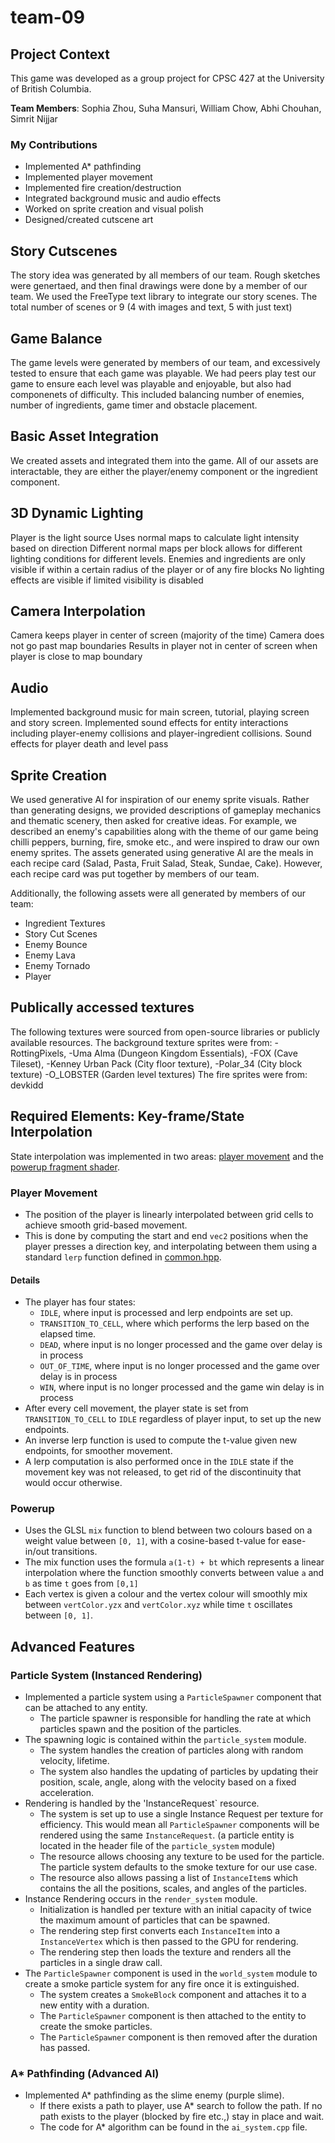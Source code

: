 # team-09

## Project Context

This game was developed as a group project for CPSC 427 at the University of British Columbia.

**Team Members**:
Sophia Zhou, Suha Mansuri, William Chow, Abhi Chouhan, Simrit Nijjar

### My Contributions
- Implemented A* pathfinding
- Implemented player movement
- Implemented fire creation/destruction
- Integrated background music and audio effects
- Worked on sprite creation and visual polish
- Designed/created cutscene art

## Story Cutscenes
The story idea was generated by all members of our team. Rough sketches were genertaed, and then final drawings were done by a member of our team. We used the FreeType text library to integrate our story scenes. The total number of scenes or 9 (4 with images and text, 5 with just text)

## Game Balance
The game levels were generated by members of our team, and excessively tested to ensure that each game was playable. We had peers play test our game to ensure each level was playable and enjoyable, but also had componenets of difficulty. This included balancing number of enemies, number of ingredients, game timer and obstacle placement.

## Basic Asset Integration
We created assets and integrated them into the game. All of our assets are interactable, they are either the player/enemy component or the ingredient component.

## 3D Dynamic Lighting
Player is the light source
Uses normal maps to calculate light intensity based on direction
Different normal maps per block allows for different lighting conditions for different levels.
Enemies and ingredients are only visible if within a certain radius of the player or of any fire blocks
No lighting effects are visible if limited visibility is disabled

## Camera Interpolation
Camera keeps player in center of screen (majority of the time)
Camera does not go past map boundaries
Results in player not in center of screen when player is close to map boundary

## Audio
Implemented background music for main screen, tutorial, playing screen and story screen.
Implemented sound effects for entity interactions including player-enemy collisions and         player-ingredient collisions.
Sound effects for player death and level pass

## Sprite Creation
We used generative AI for inspiration of our enemy sprite visuals. Rather than generating designs, we provided descriptions of gameplay mechanics and thematic scenery, then asked for creative ideas. For example, we described an enemy's capabilities along with the theme of our game being
chilli peppers, burning, fire, smoke etc., and were inspired to draw our own enemy sprites. The assets generated using generative AI are the meals in each recipe card (Salad, Pasta, Fruit Salad, Steak, Sundae, Cake). However, each recipe card was put together by members of our team.


Additionally, the following assets were all generated by members of our team:
- Ingredient Textures
- Story Cut Scenes
- Enemy Bounce
- Enemy Lava
- Enemy Tornado
- Player


## Publically accessed textures
The following textures were sourced from open-source libraries or publicly available resources.
The background texture sprites were  from:
    -RottingPixels,
    -Uma Alma (Dungeon Kingdom Essentials),
    -FOX (Cave Tileset),
    -Kenney Urban Pack (City floor texture),
    -Polar_34 (City block texture)
    -O_LOBSTER (Garden level textures)
The fire sprites were  from: devkidd


## Required Elements: Key-frame/State Interpolation
State interpolation was implemented in two areas: [player movement](https://github.students.cs.ubc.ca/CPSC427-2024W-T2/team-09/blob/main/src/world_system.cpp#L193) and the [powerup fragment shader](https://github.students.cs.ubc.ca/CPSC427-2024W-T2/team-09/blob/main/shaders/powerup.fs.glsl#L18).

### Player Movement
- The position of the player is linearly interpolated between grid cells to achieve smooth grid-based movement.
- This is done by computing the start and end `vec2` positions when the player presses a direction key, and interpolating between them using a standard `lerp` function defined in [common.hpp](https://github.students.cs.ubc.ca/CPSC427-2024W-T2/team-09/blob/main/src/common.hpp#L115).

#### Details
- The player has four states:
    - `IDLE`, where input is processed and lerp endpoints are set up.
    - `TRANSITION_TO_CELL`, where which performs the lerp based on the elapsed time.
	- `DEAD`, where input is no longer processed and the game over delay is in process
	- `OUT_OF_TIME`, where input is no longer processed and the game over delay is in process
	- `WIN`, where input is no longer processed and the game win delay is in process
- After every cell movement, the player state is set from `TRANSITION_TO_CELL` to `IDLE` regardless of player input, to set up the new endpoints.
- An inverse lerp function is used to compute the t-value given new endpoints, for smoother movement.
- A lerp computation is also performed once in the `IDLE` state if the movement key was not released, to get rid of the discontinuity that would occur otherwise.

### Powerup
- Uses the GLSL `mix` function to blend between two colours based on a weight value between `[0, 1]`, with a cosine-based t-value for ease-in/out transitions.
- The mix function uses the formula `a(1-t) + bt` which represents a linear interpolation where the function smoothly converts between value `a` and `b` as time `t` goes from `[0,1]`
- Each vertex is given a colour and the vertex colour will smoothly mix between `vertColor.yzx` and `vertColor.xyz` while time `t` oscillates between `[0, 1]`.

## Advanced Features

### Particle System (Instanced Rendering)
- Implemented a particle system using a `ParticleSpawner` component that can be attached to any entity.
	- The particle spawner is responsible for handling the rate at which particles spawn and the position of the particles.
- The spawning logic is contained within the `particle_system` module.
	- The system handles the creation of particles along with random velocity, lifetime.
	- The system also handles the updating of particles by updating their position, scale, angle, along with the velocity based on a fixed acceleration.
- Rendering is handled by the 'InstanceRequest` resource.
	- The system is set up to use a single Instance Request per texture for efficiency. This would mean all `ParticleSpawner` components will be rendered using the same `InstanceRequest`. (a particle entity is located in the header file of the `particle_system` module)
	- The resource allows choosing any texture to be used for the particle. The particle system defaults to the smoke texture for our use case.
	- The resource also allows passing a list of `InstanceItem`s which contains the all the positions, scales, and angles of the particles.
- Instance Rendering occurs in the `render_system` module. 
	- Initialization is handled per texture with an initial capacity of twice the maximum amount of particles that can be spawned.
	- The rendering step first converts each `InstanceItem` into a `InstanceVertex` which is then passed to the GPU for rendering.
	- The rendering step then loads the texture and renders all the particles in a single draw call.
- The `ParticleSpawner` component is used in the `world_system` module to create a smoke particle system for any fire once it is extinguished.
	- The system creates a `SmokeBlock` component and attaches it to a new entity with a duration.
	- The `ParticleSpawner` component is then attached to the entity to create the smoke particles.
	- The `ParticleSpawner` component is then removed after the duration has passed.

### A* Pathfinding (Advanced AI)
- Implemented A* pathfinding as the slime enemy (purple slime).
  	- If there exists a path to player, use A* search to follow the path. If no path exists to the player (blocked by fire etc.,) stay in place and wait.
  	- The code for A* algorithm can be found in the `ai_system.cpp` file.
